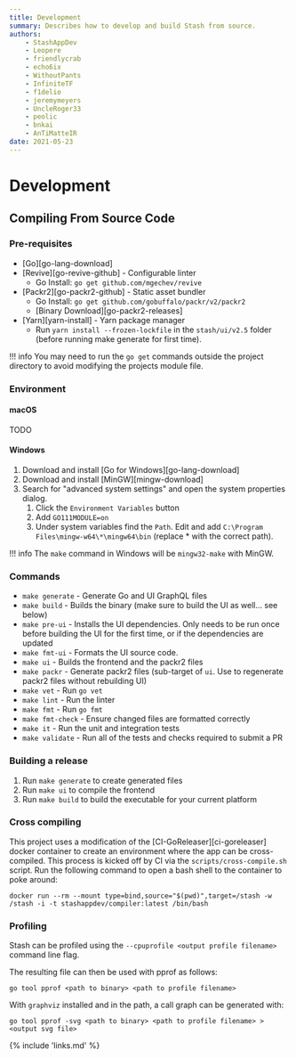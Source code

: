 ```yaml
---
title: Development
summary: Describes how to develop and build Stash from source.
authors:
    - StashAppDev
    - Leopere
    - friendlycrab
    - echo6ix
    - WithoutPants
    - InfiniteTF
    - f1delio
    - jeremymeyers
    - UncleRoger33
    - peolic
    - bnkai
    - AnTiMatteIR
date: 2021-05-23
---
```


# Development

## Compiling From Source Code

### Pre-requisites

* [Go][go-lang-download]
* [Revive][go-revive-github] - Configurable linter
    * Go Install: `go get github.com/mgechev/revive`
* [Packr2][go-packr2-github] - Static asset bundler
    * Go Install: `go get github.com/gobuffalo/packr/v2/packr2`
    * [Binary Download][go-packr2-releases]
* [Yarn][yarn-install] - Yarn package manager
    * Run `yarn install --frozen-lockfile` in the `stash/ui/v2.5` folder (before running make generate for first time).

!!! info
    You may need to run the `go get` commands outside the project directory to avoid modifying the projects module file.

### Environment

#### macOS

TODO

#### Windows

1. Download and install [Go for Windows][go-lang-download]
2. Download and install [MinGW][mingw-download]
3. Search for "advanced system settings" and open the system properties dialog.
    1. Click the `Environment Variables` button
    2. Add `GO111MODULE=on`
    3. Under system variables find the `Path`.  Edit and add `C:\Program Files\mingw-w64\*\mingw64\bin` (replace * with the correct path).

!!! info
    The `make` command in Windows will be `mingw32-make` with MinGW.

### Commands

* `make generate` - Generate Go and UI GraphQL files
* `make build` - Builds the binary (make sure to build the UI as well... see below)
* `make pre-ui` - Installs the UI dependencies. Only needs to be run once before building the UI for the first time, or if the dependencies are updated
* `make fmt-ui` - Formats the UI source code.
* `make ui` - Builds the frontend and the packr2 files
* `make packr` - Generate packr2 files (sub-target of `ui`. Use to regenerate packr2 files without rebuilding UI)
* `make vet` - Run `go vet`
* `make lint` - Run the linter
* `make fmt` - Run `go fmt`
* `make fmt-check` - Ensure changed files are formatted correctly
* `make it` - Run the unit and integration tests
* `make validate` - Run all of the tests and checks required to submit a PR

### Building a release

1. Run `make generate` to create generated files 
2. Run `make ui` to compile the frontend
3. Run `make build` to build the executable for your current platform

### Cross compiling

This project uses a modification of the [CI-GoReleaser][ci-goreleaser] docker container to create an environment
where the app can be cross-compiled.  This process is kicked off by CI via the `scripts/cross-compile.sh` script.  Run the following
command to open a bash shell to the container to poke around:

`docker run --rm --mount type=bind,source="$(pwd)",target=/stash -w /stash -i -t stashappdev/compiler:latest /bin/bash`

### Profiling

Stash can be profiled using the `--cpuprofile <output profile filename>` command line flag.

The resulting file can then be used with pprof as follows: 

`go tool pprof <path to binary> <path to profile filename>`

With `graphviz` installed and in the path, a call graph can be generated with:

`go tool pprof -svg <path to binary> <path to profile filename> > <output svg file>`


{% include 'links.md' %}